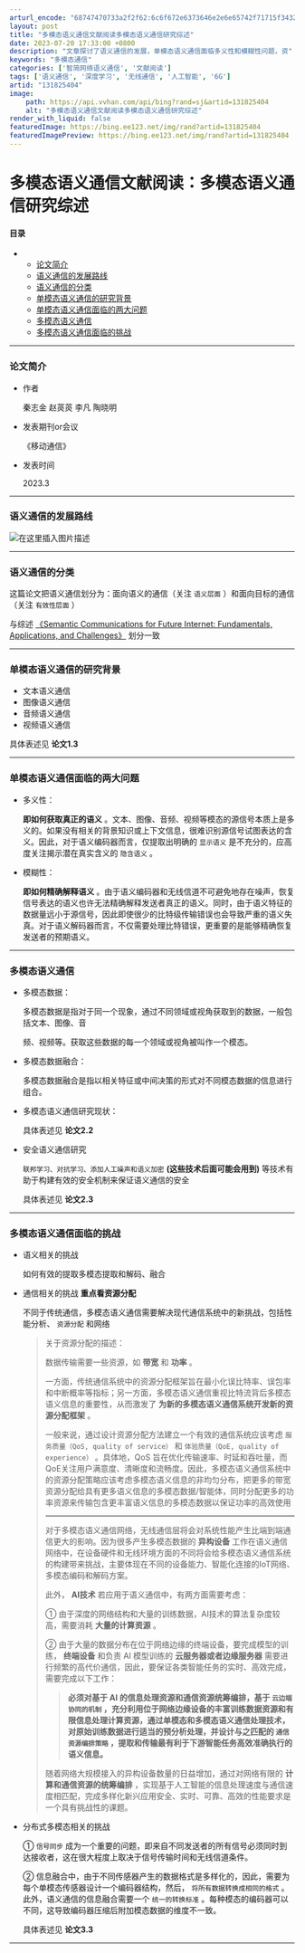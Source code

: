 ```yaml
---
arturl_encode: "68747470733a2f2f62:6c6f672e6373646e2e6e65742f71715f34323938303930382f:61727469636c652f64657461696c732f313331383235343034"
layout: post
title: "多模态语义通信文献阅读多模态语义通信研究综述"
date: 2023-07-20 17:33:00 +0800
description: "文章探讨了语义通信的发展，单模态语义通信面临多义性和模糊性问题，资"
keywords: "多模态通信"
categories: ['智简网络语义通信', '文献阅读']
tags: ['语义通信', '深度学习', '无线通信', '人工智能', '6G']
artid: "131825404"
image:
    path: https://api.vvhan.com/api/bing?rand=sj&artid=131825404
    alt: "多模态语义通信文献阅读多模态语义通信研究综述"
render_with_liquid: false
featuredImage: https://bing.ee123.net/img/rand?artid=131825404
featuredImagePreview: https://bing.ee123.net/img/rand?artid=131825404
---
```


# 多模态语义通信文献阅读：多模态语义通信研究综述

#### 目录

* + [论文简介](#_2)
  + [语义通信的发展路线](#_10)
  + [语义通信的分类](#_14)
  + [单模态语义通信的研究背景](#_18)
  + [单模态语义通信面临的两大问题](#_27)
  + [多模态语义通信](#_35)
  + [多模态语义通信面临的挑战](#_50)

---

### 论文简介

* 作者
    
  秦志金 赵菼菼 李凡 陶晓明
* 发表期刊or会议
    
  《移动通信》
* 发表时间
    
  2023.3

---

### 语义通信的发展路线

![在这里插入图片描述](https://i-blog.csdnimg.cn/blog_migrate/c420f77470566ed69d34e97f16a8c536.png)

---

### 语义通信的分类

这篇论文把语义通信划分为：面向语义的通信（关注
`语义层面`
）和面向目标的通信（关注
`有效性层面`
）
  
与综述
[《Semantic Communications for Future Internet: Fundamentals, Applications, and Challenges》](https://blog.csdn.net/qq_42980908/article/details/130983245)
划分一致

---

### 单模态语义通信的研究背景

* 文本语义通信
* 图像语义通信
* 音频语义通信
* 视频语义通信

具体表述见
**论文1.3**

---

### 单模态语义通信面临的两大问题

* 多义性：
    
  **即如何获取真正的语义**
  。文本、图像、音频、视频等模态的源信号本质上是多义的。如果没有相关的背景知识或上下文信息，很难识别源信号试图表达的含义。因此，对于语义编码器而言，仅提取出明确的
  `显示语义`
  是不充分的，应高度关注揭示潜在真实含义的
  `隐含语义`
  。
* 模糊性：
    
  **即如何精确解释语义**
  。由于语义编码器和无线信道不可避免地存在噪声，恢复信号表达的语义也许无法精确解释发送者真正的语义。同时，由于语义特征的数据量远小于源信号，因此即使很少的比特级传输错误也会导致严重的语义失真。对于语义解码器而言，不仅需要处理比特错误，更重要的是能够精确恢复发送者的预期语义。

---

### 多模态语义通信

* 多模态数据：
    
  多模态数据是指对于同一个现象，通过不同领域或视角获取到的数据，一般包括文本、图像、音
    
  频、视频等。获取这些数据的每一个领域或视角被叫作一个模态。
* 多模态数据融合：
    
  多模态数据融合是指以相关特征或中间决策的形式对不同模态数据的信息进行组合。
* 多模态语义通信研究现状：
    
  具体表述见
  **论文2.2**
* 安全语义通信研究
    
  `联邦学习、对抗学习、添加人工噪声和语义加密`
  **(这些技术后面可能会用到)**
  等技术有助于构建有效的安全机制来保证语义通信的安全
    
  具体表述见
  **论文2.3**

---

### 多模态语义通信面临的挑战

* 语义相关的挑战
    
  如何有效的提取多模态提取和解码、融合
* 通信相关的挑战
  **重点看资源分配**
    
  不同于传统通信，多模态语义通信需要解决现代通信系统中的新挑战，包括性能分析、
  `资源分配`
  和网络
  > 关于资源分配的描述：
  >   
  > 数据传输需要一些资源，如
  > **带宽**
  > 和
  > **功率**
  > 。
  >   
  > 一方面，传统通信系统中的资源分配框架旨在最小化误比特率、误包率和中断概率等指标；另一方面，多模态语义通信重视比特流背后多模态语义信息的重要性，从而激发了
  > **为新的多模态语义通信系统开发新的资源分配框架**
  > 。
  >   
  > 一般来说，通过设计资源分配方法建立一个有效的通信系统应该考虑
  > `服务质量（QoS, quality of service）`
  > 和
  > `体验质量（QoE, quality of experience）`
  > 。具体地，QoS 旨在优化传输速率、时延和吞吐量，而QoE关注用户满意度、清晰度和流畅度。因此，多模态语义通信系统中的资源分配策略应该考虑多模态语义信息的非均匀分布，把更多的带宽资源分配给具有更多语义信息的多模态数据/智能体，同时分配更多的功率资源来传输包含更丰富语义信息的多模态数据以保证功率的高效使用
  >
  > ---
  >
  > 对于多模态语义通信网络，无线通信层将会对系统性能产生比端到端通信更大的影响。因为很多产生多模态数据的
  > **异构设备**
  > 工作在语义通信网络中，在设备硬件和无线环境方面的不同将会给多模态语义通信系统的构建带来挑战，主要体现在不同的设备能力、智能化连接的IoT网络、多模态编码和解码方案。
  >   
  > 此外，
  > **AI技术**
  > 若应用于语义通信中，有两方面需要考虑：
  >   
  > ① 由于深度的网络结构和大量的训练数据，AI技术的算法复杂度较高，需要消耗
  > **大量的计算资源**
  > 。
  >   
  > ② 由于大量的数据分布在位于网络边缘的终端设备，要完成模型的训练，
  > **终端设备**
  > 和负责 AI 模型训练的
  > **云服务器或者边缘服务器**
  > 需要进行频繁的高代价通信，因此，要保证各类智能任务的实时、高效完成，需要完成以下工作：
  >
  > > **必须对基于 AI 的信息处理资源和通信资源统筹编排，基于
  > > `云边端协同的机制`
  > > ，充分利用位于网络边缘设备的丰富训练数据资源和有限信息处理计算资源，通过单模态和多模态语义通信处理技术，对原始训练数据进行适当的预分析处理，并设计与之匹配的
  > > `通信资源编排策略`
  > > ，提取和传输最有利于下游智能任务高效准确执行的语义信息。**
  >
  > 随着网络大规模接入的异构设备数量的日益增加，通过对网络有限的
  > **计算和通信资源的统筹编排**
  > ，实现基于人工智能的信息处理速度与通信速度相匹配，完成多样化新兴应用安全、实时、可靠、高效的性能要求是一个具有挑战性的课题。
* 分布式多模态相关的挑战
    
  ①
  `信号同步`
  成为一个重要的问题，即来自不同发送者的所有信号必须同时到达接收者，这在很大程度上取决于信号传输时间和无线信道条件。
    
  ② 信息融合中，由于不同传感器产生的数据格式是多样化的，因此，需要为每个单模态传感器设计一个编码器结构，然后，
  `将所有数据转换成相同的格式`
  。此外，语义通信的信息融合需要一个
  `统一的转换标准`
  。每种模态的编码器可以不同，这导致编码器压缩后附加模态数据的维度不一致。
    
  具体表述见
  **论文3.3**

---